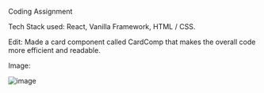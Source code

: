 Coding Assignment

Tech Stack used: React, Vanilla Framework, HTML / CSS.

Edit: Made a card component called CardComp that makes the overall code more efficient and readable.

Image:

![image](https://user-images.githubusercontent.com/93438794/204364568-54fcb85d-9ee6-4929-884f-4a899cae87ee.png)
